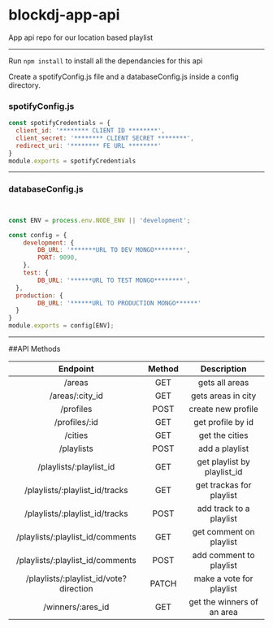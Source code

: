 # blockdj-app-api
App api repo for our location based playlist

---

Run `npm install` to install all the dependancies for this api 

Create a spotifyConfig.js file and a databaseConfig.js inside a config directory. 

### spotifyConfig.js
```javascript
const spotifyCredentials = {
  client_id: '******** CLIENT ID ********',
  client_secret: '******** CLIENT SECRET ********',
  redirect_uri: '******** FE URL ********'
}
module.exports = spotifyCredentials
```
---

### databaseConfig.js
```javascript


const ENV = process.env.NODE_ENV || 'development';

const config = {
	development: {
		DB_URL: '*******URL TO DEV MONGO********',
        PORT: 9090,
	},
	test: {
		DB_URL: '******URL TO TEST MONGO********',
  },
  production: {
        DB_URL: '******URL TO PRODUCTION MONGO******'
  }
} 
module.exports = config[ENV];
```
---
##API Methods

| Endpoint                        | Method | Description                 |
|:-------------------------------:|:------:|:---------------------------:|
|/areas                           |GET     |gets all areas               |
|/areas/:city_id                  |GET     |gets areas in city           |
|/profiles                        |POST    |create new profile           |
|/profiles/:id                    |GET     |get profile by id            |
|/cities                          |GET     |get the cities               |
|/playlists                       |POST    |add a playlist               |
|/playlists/:playlist_id          |GET     |get playlist by playlist_id  |
|/playlists/:playlist_id/tracks   |GET     |get trackas for playlist     |
|/playlists/:playlist_id/tracks   |POST    |add track to a playlist      |
|/playlists/:playlist_id/comments |GET     |get comment on playlist      |
|/playlists/:playlist_id/comments |POST    |add comment to playlist      |
|/playlists/:playlist_id/vote?direction|PATCH|make a vote for playlist   |
|/winners/:ares_id                |GET     |get the winners of an area   |



